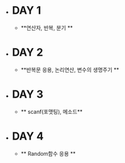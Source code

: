 - # DAY 1
    - **연산자, 반복, 분기 **
- # DAY 2
    - **반복문 응용, 논리연산, 변수의 생명주기 **
- # DAY 3
    - ** scanf(포맷팅), 메소드**
- # DAY 4
    - ** Random함수 응용 **
